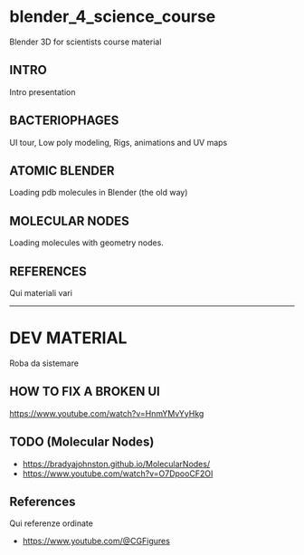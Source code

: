 # blender_4_science_course

Blender 3D for scientists course material

## INTRO

Intro presentation

## BACTERIOPHAGES

UI tour, Low poly modeling, Rigs, animations and UV maps

## ATOMIC BLENDER

Loading pdb molecules in Blender (the old way)

## MOLECULAR NODES

Loading molecules with geometry nodes.

## REFERENCES

Qui materiali vari




-----------

# DEV MATERIAL

Roba da sistemare

## HOW TO FIX A BROKEN UI

https://www.youtube.com/watch?v=HnmYMvYyHkg


## TODO (Molecular Nodes)

 * https://bradyajohnston.github.io/MolecularNodes/
 * https://www.youtube.com/watch?v=O7DpooCF2OI


## References

Qui referenze ordinate

 * https://www.youtube.com/@CGFigures
 